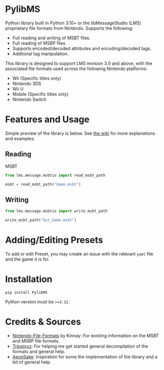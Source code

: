 # PylibMS
Python library built in Python 3.10+ or the libMessageStudio (LMS) proprietary file formats from Nintendo. Supports the following:

* Full reading and writing of MSBT files.
* Full reading of MSBP files.
* Supports encoded/decoded attributes and encoding/decoded tags.
* Additonal tag manipulation.

This library is designed to support LMS revision 3.0 and above, with the associated file formats used across the following Nintendo platforms:
* Wii (Specific titles only)
* Nintendo 3DS
* Wii U
* Mobile (Specific titles only)
* Nintendo Switch

# Features and Usage
Simple preview of the library is below. See [the wiki](https://github.com/AbdyyEee/PylibMS/wiki) for more explanations and examples.
## Reading 
MSBT
```py
from lms.message.msbtio import read_msbt_path

msbt = read_msbt_path("Game.msbt")
```
## Writing 
```py
from lms.message.msbtio import write_msbt_path

write_msbt_path("Out_Game.msbt")
```
# Adding/Editing Presets
To add or edit Preset, you may create an issue with the relevant `yaml` file and the game it is for. 

# Installation
```
pip install PylibMS
```

Python version must be `>=3.12.`
# Credits & Sources
* [Nintendo-File-Formats](https://nintendo-formats.com) by Kinnay: For existing information on the MSBT and MSBP file formats.
* [Trippixyz](https://github.com/Trippixyz): For helping me get started general decompilation of the formats and general help.
* [AeonSake](https://github.com/AeonSake): Inspiration for some the implementation of the library and a bit of general help.
